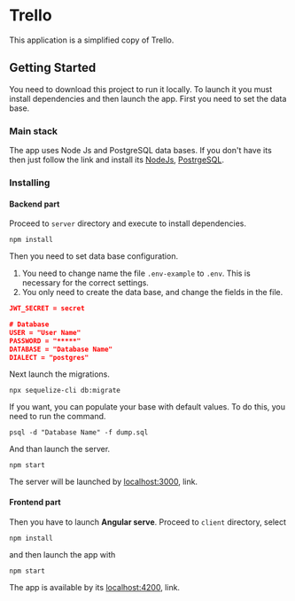 # Trello

This application is a simplified copy of Trello.

## Getting Started
You need to download this project to run it locally.
To launch it you must install dependencies and then launch the app. First you need to set the data base.

### Main stack

The app uses Node Js and PostgreSQL data bases. 
If you don't have its then just follow the link and install its 
[NodeJs](https://nodejs.org), 
[PostrgeSQL](https://www.postgresql.org/).


### Installing 

#### Backend part
Proceed to `server` directory and execute to install dependencies.

```
npm install
```
Then you need to set data base configuration. 
 1) You need to change name the file `.env-example` to `.env`.
    This is necessary for the correct settings.
 2) You only need to create the data base, and change the fields in the file.
 
```json
JWT_SECRET = secret

# Database
USER = "User Name"
PASSWORD = "*****"
DATABASE = "Database Name"
DIALECT = "postgres"

```
Next launch the migrations. 

```
npx sequelize-cli db:migrate
```

If you want, you can populate your base with default values. To do this, you need to run the command.
```
psql -d "Database Name" -f dump.sql
```

And than launch the server.

```
npm start
```

The server will be launched by [localhost:3000](http://localhost:3000), link.

#### Frontend part

Then you have to launch <strong>Angular serve</strong>. 
Proceed to `client` directory, select 
```
npm install
```
and then launch the app with 
```
npm start
```
The app is available by its [localhost:4200](http://localhost:4200), link.
